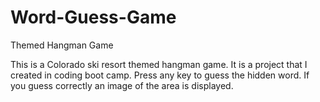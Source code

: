 # Word-Guess-Game
Themed Hangman Game

This is a Colorado ski resort themed hangman game.
It is a project that I created in coding boot camp.
Press any key to guess the hidden word.
If you guess correctly an image of the area is displayed.